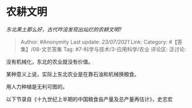 # 农耕文明
*东北黑土那么好，古代咋没发现出灿烂的农耕文明?*

> Author: #Anonymity
> Last update: *23/07/2021*
> Link:
> Category: #【答集】/08-文艺答集
> Tag: #7-科学与技术/3-应用科学/农业
> 评论区:
> 泛讨论:

没有机械化，东北的农业就没有价值。

某种意义上说，实际上东北农业是在靠石油和机械换粮食。

用人力种植是无利可图的。

以下节录自《十九世纪上半期的中国粮食亩产量及总产量再估计》，史志宏
